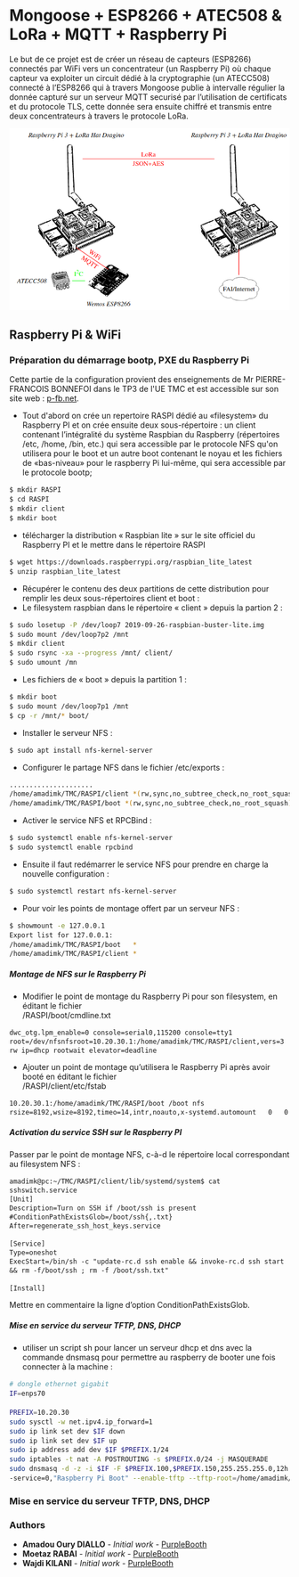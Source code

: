  # Mongoose + ESP8266 + ATEC508 & LoRa + MQTT + Raspberry Pi

Le but de ce projet est de créer un réseau de capteurs (ESP8266) connectés par WiFi vers un concentrateur (un Raspberry Pi) où chaque capteur va exploiter un circuit dédié à la cryptographie (un ATECC508) connecté à l’ESP8266 qui à travers Mongoose publie à intervalle régulier la donnée capturé sur un serveur MQTT securisé par l’utilisation de certificats et du protocole TLS, cette donnée sera ensuite chiffré et transmis  entre deux concentrateurs à travers le protocole LoRa.

![alt text](https://github.com/Amadimk/UNILIM_TMC/blob/master/intro.png)


## Raspberry Pi & WiFi

### Préparation du démarrage bootp, PXE du Raspberry Pi

Cette partie de la configuration provient des enseignements de Mr PIERRE-FRANCOIS BONNEFOI dans le TP3  de l'UE TMC et est accessible sur son site web : [p-fb.net](https://p-fb.net/master-2/tmc.html?L=0).

* Tout d'abord on crée un repertoire RASPI dédié au «filesystem» du Raspberry PI  et on crée ensuite deux sous-répertoire : un client contenant l’intégralité du système Raspbian du Raspberry (répertoires /etc, /home, /bin, etc.) qui sera accessible par le protocole NFS qu'on utilisera pour le boot et un autre boot contenant le noyau et les fichiers de «bas-niveau» pour le raspberry Pi lui-même, qui sera accessible par le protocole bootp;

```bash
$ mkdir RASPI
$ cd RASPI
$ mkdir client
$ mkdir boot
```

* télécharger la distribution « Raspbian lite » sur le site officiel du Raspberry PI et le mettre dans le répertoire RASPI

```bash
$ wget https://downloads.raspberrypi.org/raspbian_lite_latest
$ unzip raspbian_lite_latest

```
* Récupérer le contenu des deux partitions de cette distribution pour remplir les deux sous-répertoires client et boot :
* Le filesystem raspbian dans le répertoire « client » depuis la partion 2 :

```bash
$ sudo losetup -P /dev/loop7 2019-09-26-raspbian-buster-lite.img
$ sudo mount /dev/loop7p2 /mnt
$ mkdir client
$ sudo rsync -xa --progress /mnt/ client/
$ sudo umount /mn

```
* Les fichiers de « boot » depuis la partition 1 :

```bash
$ mkdir boot
$ sudo mount /dev/loop7p1 /mnt
$ cp -r /mnt/* boot/

```
* Installer le serveur NFS :
```bash
$ sudo apt install nfs-kernel-server
```

* Configurer le partage NFS dans le fichier /etc/exports :
```bash
.....................
/home/amadimk/TMC/RASPI/client *(rw,sync,no_subtree_check,no_root_squash)
/home/amadimk/TMC/RASPI/boot *(rw,sync,no_subtree_check,no_root_squash)
```
* Activer le service NFS et RPCBind :

```bash
$ sudo systemctl enable nfs-kernel-server
$ sudo systemctl enable rpcbind
```
* Ensuite il faut redémarrer le service NFS pour prendre en charge la nouvelle configuration :
```bash
$ sudo systemctl restart nfs-kernel-server
```
* Pour voir les points de montage offert par un serveur NFS :
```bash
$ showmount -e 127.0.0.1
Export list for 127.0.0.1:
/home/amadimk/TMC/RASPI/boot   *
/home/amadimk/TMC/RASPI/client *
```
##### Montage de NFS sur le Raspberry Pi
* Modifier le point de montage du Raspberry Pi pour son filesystem, en éditant le fichier  
/RASPI/boot/cmdline.txt
```
dwc_otg.lpm_enable=0 console=serial0,115200 console=tty1 root=/dev/nfsnfsroot=10.20.30.1:/home/amadimk/TMC/RASPI/client,vers=3 rw ip=dhcp rootwait elevator=deadline
```
* Ajouter un point de montage qu’utilisera le Raspberry Pi après avoir booté en éditant le fichier  
/RASPI/client/etc/fstab
```
10.20.30.1:/home/amadimk/TMC/RASPI/boot /boot nfs rsize=8192,wsize=8192,timeo=14,intr,noauto,x-systemd.automount   0   0
```
##### Activation du service SSH sur le Raspberry PI
Passer par le point de montage NFS, c-à-d le répertoire local correspondant au filesystem NFS :
```
amadimk@pc:~/TMC/RASPI/client/lib/systemd/system$ cat sshswitch.service
[Unit]
Description=Turn on SSH if /boot/ssh is present
#ConditionPathExistsGlob=/boot/ssh{,.txt}
After=regenerate_ssh_host_keys.service

[Service]
Type=oneshot
ExecStart=/bin/sh -c "update-rc.d ssh enable && invoke-rc.d ssh start && rm -f/boot/ssh ; rm -f /boot/ssh.txt"

[Install]
```
Mettre en commentaire la ligne d’option ConditionPathExistsGlob.
##### Mise en service du serveur TFTP, DNS, DHCP

* utiliser un script sh pour lancer un serveur dhcp et dns avec la commande dnsmasq pour permettre au raspberry de booter une fois connecter à la machine :
```bash
# dongle ethernet gigabit
IF=enps70

PREFIX=10.20.30
sudo sysctl -w net.ipv4.ip_forward=1
sudo ip link set dev $IF down
sudo ip link set dev $IF up
sudo ip address add dev $IF $PREFIX.1/24
sudo iptables -t nat -A POSTROUTING -s $PREFIX.0/24 -j MASQUERADE
sudo dnsmasq -d -z -i $IF -F $PREFIX.100,$PREFIX.150,255.255.255.0,12h -O 3,$PREFIX.1-O 6,8.8.8.8,8.8.4.4 --pxe
-service=0,"Raspberry Pi Boot" --enable-tftp --tftp-root=/home/amadimk/TMC/RASPI/boot
```
### Mise en service du serveur TFTP, DNS, DHCP

### Authors

* **Amadou Oury DIALLO** - *Initial work* - [PurpleBooth](https://github.com/Amadimk)
* **Moetaz RABAI** - *Initial work* - [PurpleBooth](https://github.com/Jalix07)
* **Wajdi KILANI** - *Initial work* - [PurpleBooth](https://github.com/PurpleBooth)

